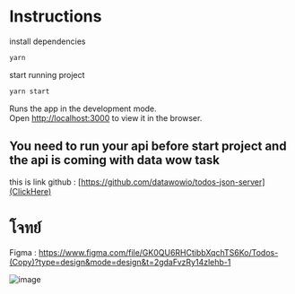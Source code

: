 # Instructions

install dependencies
  ```sh
  yarn
  ```

start running project 
```sh
yarn start
```

Runs the app in the development mode.\
Open [http://localhost:3000](http://localhost:3000) to view it in the browser.



## You need to run your api before start project and the api is coming with data wow task

this is link github : [https://github.com/datawowio/todos-json-server](ClickHere)




# โจทย์ 


Figma : https://www.figma.com/file/GK0QU6RHCtibbXqchTS6Ko/Todos-(Copy)?type=design&mode=design&t=2gdaFvzRy14zlehb-1

![image](https://github.com/MaxGies/datawow/assets/32586244/b460b3af-72d4-4f39-9b9b-372fb35688d2)
